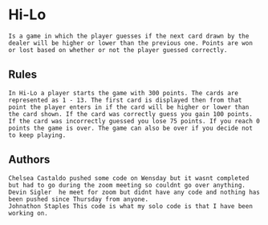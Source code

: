 # Hi-Lo

    Is a game in which the player guesses if the next card drawn by the dealer will be higher or lower than the previous one. Points are won or lost based on whether or not the player guessed correctly.

## Rules

    In Hi-Lo a player starts the game with 300 points. The cards are represented as 1 - 13. The first card is displayed then from that point the player enters in if the card will be higher or lower than the card shown. If the card was correctly guess you gain 100 points.  If the card was incorrectly guessed you lose 75 points. If you reach 0 points the game is over. The game can also be over if you decide not to keep playing.

## Authors

    Chelsea Castaldo pushed some code on Wensday but it wasnt completed but had to go during the zoom meeting so couldnt go over anything.
    Devin Sigler  he meet for zoom but didnt have any code and nothing has been pushed since Thursday from anyone.
    Johnathon Staples This code is what my solo code is that I have been working on.